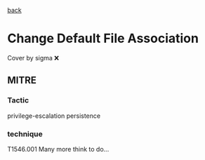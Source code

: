 [back](../index.md)
# Change Default File Association
Cover by sigma :x: 
## MITRE
### Tactic
privilege-escalation
persistence
### technique
T1546.001
Many more think to do...